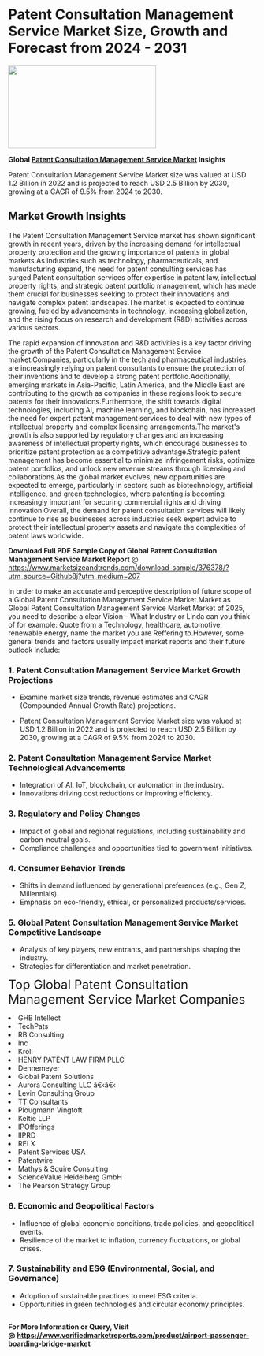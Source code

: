 <H1>Patent Consultation Management Service Market Size, Growth and Forecast from 2024 - 2031</H1><img class="aligncenter size-medium wp-image-584254" src="https://thirdeyenews.in/wp-content/uploads/2024/09/Global-Market-Research-300x168.jpeg" alt="" width="300" height="168" /><p><strong>Global&nbsp;<a href="https://www.marketsizeandtrends.com/download-sample/376378/?utm_source=Github8j?utm_medium=207">Patent Consultation Management Service Market</a> Insights</strong></p><p>Patent Consultation Management Service Market size was valued at USD 1.2 Billion in 2022 and is projected to reach USD 2.5 Billion by 2030, growing at a CAGR of 9.5% from 2024 to 2030.</p><p><h2>Market Growth Insights</h2> <p>The Patent Consultation Management Service market has shown significant growth in recent years, driven by the increasing demand for intellectual property protection and the growing importance of patents in global markets.As industries such as technology, pharmaceuticals, and manufacturing expand, the need for patent consulting services has surged.Patent consultation services offer expertise in patent law, intellectual property rights, and strategic patent portfolio management, which has made them crucial for businesses seeking to protect their innovations and navigate complex patent landscapes.The market is expected to continue growing, fueled by advancements in technology, increasing globalization, and the rising focus on research and development (R&D) activities across various sectors.</p> <p>The rapid expansion of innovation and R&D activities is a key factor driving the growth of the Patent Consultation Management Service market.Companies, particularly in the tech and pharmaceutical industries, are increasingly relying on patent consultants to ensure the protection of their inventions and to develop a strong patent portfolio.Additionally, emerging markets in Asia-Pacific, Latin America, and the Middle East are contributing to the growth as companies in these regions look to secure patents for their innovations.Furthermore, the shift towards digital technologies, including AI, machine learning, and blockchain, has increased the need for expert patent management services to deal with new types of intellectual property and complex licensing arrangements.The market's growth is also supported by regulatory changes and an increasing awareness of intellectual property rights, which encourage businesses to prioritize patent protection as a competitive advantage.Strategic patent management has become essential to minimize infringement risks, optimize patent portfolios, and unlock new revenue streams through licensing and collaborations.As the global market evolves, new opportunities are expected to emerge, particularly in sectors such as biotechnology, artificial intelligence, and green technologies, where patenting is becoming increasingly important for securing commercial rights and driving innovation.Overall, the demand for patent consultation services will likely continue to rise as businesses across industries seek expert advice to protect their intellectual property assets and navigate the complexities of patent laws worldwide.</p> <p><span class=""><strong>Download Full PDF Sample Copy of Global Patent Consultation Management Service Market Report</strong> @ <a href="https://www.marketsizeandtrends.com/download-sample/376378/?utm_source=Github8j?utm_medium=207" target="_blank">https://www.marketsizeandtrends.com/download-sample/376378/?utm_source=Github8j?utm_medium=207</a></span></p><p>In order to make an accurate and perceptive description of future scope of a Global&nbsp;Patent Consultation Management Service Market Market as Global&nbsp;Patent Consultation Management Service Market Market of 2025, you need to describe a clear Vision &ndash; What Industry or Linda can you think of for example: Quote from a Technology, healthcare, automotive, renewable energy, name the market you are Reffering to.However, some general trends and factors usually impact market reports and their future outlook include:</p><h3>1.&nbsp;<strong>Patent Consultation Management Service Market Growth Projections</strong></h3><ul><li>Examine market size trends, revenue estimates and CAGR (Compounded Annual Growth Rate) projections.</li><li><p>Patent Consultation Management Service Market size was valued at USD 1.2 Billion in 2022 and is projected to reach USD 2.5 Billion by 2030, growing at a CAGR of 9.5% from 2024 to 2030.</p></li></ul><h3>2.&nbsp;<strong>Patent Consultation Management Service Market Technological Advancements</strong></h3><ul><li>Integration of AI, IoT, blockchain, or automation in the industry.</li><li>Innovations driving cost reductions or improving efficiency.</li></ul><h3>3.&nbsp;<strong>Regulatory and Policy Changes</strong></h3><ul><li>Impact of global and regional regulations, including sustainability and carbon-neutral goals.</li><li>Compliance challenges and opportunities tied to government initiatives.</li></ul><h3>4.&nbsp;<strong>Consumer Behavior Trends</strong></h3><ul><li>Shifts in demand influenced by generational preferences (e.g., Gen Z, Millennials).</li><li>Emphasis on eco-friendly, ethical, or personalized products/services.</li></ul><h3>5.&nbsp;<strong>Global Patent Consultation Management Service Market Competitive Landscape</strong></h3><ul><li>Analysis of key players, new entrants, and partnerships shaping the industry.</li><li>Strategies for differentiation and market penetration.</li></ul><p data-pm-slice="1 1 []"><span style="color: inherit; font-family: inherit; font-size: 25px;">Top Global Patent Consultation Management Service Market Companies</span></p><div class="" data-test-id=""><p><li>GHB Intellect</li><li> TechPats</li><li> RB Consulting</li><li> Inc</li><li> Kroll</li><li> HENRY PATENT LAW FIRM PLLC</li><li> Dennemeyer</li><li> Global Patent Solutions</li><li> Aurora Consulting LLC â€‹â€‹</li><li> Levin Consulting Group</li><li> TT Consultants</li><li> Plougmann Vingtoft</li><li> Keltie LLP</li><li> IPOfferings</li><li> IIPRD</li><li> RELX</li><li> Patent Services USA</li><li> Patentwire</li><li> Mathys & Squire Consulting</li><li> ScienceValue Heidelberg GmbH</li><li> The Pearson Strategy Group</li></p></div><h3>6.&nbsp;<strong>Economic and Geopolitical Factors</strong></h3><ul><li>Influence of global economic conditions, trade policies, and geopolitical events.</li><li>Resilience of the market to inflation, currency fluctuations, or global crises.</li></ul><h3>7.&nbsp;<strong>Sustainability and ESG (Environmental, Social, and Governance)</strong></h3><ul><li>Adoption of sustainable practices to meet ESG criteria.</li><li>Opportunities in green technologies and circular economy principles.</li></ul><h2><strong style="font-size: 14px;">For More Information or Query, Visit @&nbsp;</strong><a style="background-color: #ffffff; font-size: 14px;" href="https://www.marketsizeandtrends.com/report/patent-consultation-management-service-market/" target="_blank">https://www.verifiedmarketreports.com/product/airport-passenger-boarding-bridge-market</a></h2>